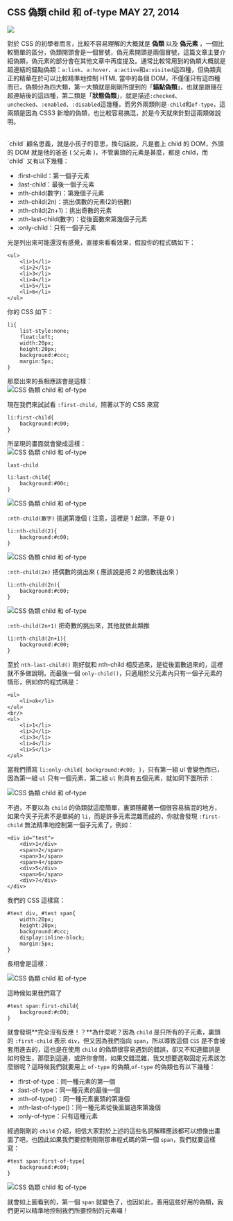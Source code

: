 <!-- @@master  = ../../_layout.html-->

<!-- @@block  =  jsBottom-->

<include src="../../_articles-js.html"></include>

<!-- @@close-->

<!-- @@block  =  css-->

<include src="../../_articles-css.html"></include>

<!-- @@close-->

<!-- @@block  =  articles-social-->

<include src="../../_articles-social.html"></include>

<!-- @@close-->

<!-- @@block  =  articles-footer-->

<include src="../../_articles.html"></include>

<!-- @@close-->

<!-- @@block  =  meta-->

<meta property="article:published_time" content="2014-05-27T17:25:00+01:00">

<meta name="keywords" content="css,css3,css child,css type,偽類,偽元素">

<meta name="description" content="對於 CSS 的初學者而言，比較不容易理解的大概就是偽類以及偽元素，一個比較簡單的區分，偽類開頭會是一個冒號，偽元素開頭是兩個冒號，偽類分為四大類，第一大類就是剛剛所提到的「錨點偽類」，第二類是「狀態偽類」，而另外兩類則是 -child 和 of-type，這兩類是因為 CSS3 新增的偽類，也比較容易搞混，於是今天就來針對這兩類做說明。">

<meta itemprop="name" content="CSS 偽類 child 和 of-type - OXXO.STUDIO">

<meta itemprop="image" content="http://www.oxxostudio.tw/img/articles/201405/20140527_1_01.jpg">

<meta itemprop="description" content="對於 CSS 的初學者而言，比較不容易理解的大概就是偽類以及偽元素，一個比較簡單的區分，偽類開頭會是一個冒號，偽元素開頭是兩個冒號，偽類分為四大類，第一大類就是剛剛所提到的「錨點偽類」，第二類是「狀態偽類」，而另外兩類則是 -child 和 of-type，這兩類是因為 CSS3 新增的偽類，也比較容易搞混，於是今天就來針對這兩類做說明。">


<meta property="og:title" content="CSS 偽類 child 和 of-type - OXXO.STUDIO" >

<meta property="og:url" content="http://www.oxxostudio.tw/articles/201405/css-selector.html">

<meta property="og:image" content="http://www.oxxostudio.tw/img/articles/201405/20140527_1_01.jpg">

<meta property="og:description" content="對於 CSS 的初學者而言，比較不容易理解的大概就是偽類以及偽元素，一個比較簡單的區分，偽類開頭會是一個冒號，偽元素開頭是兩個冒號，偽類分為四大類，第一大類就是剛剛所提到的「錨點偽類」，第二類是「狀態偽類」，而另外兩類則是 -child 和 of-type，這兩類是因為 CSS3 新增的偽類，也比較容易搞混，於是今天就來針對這兩類做說明。" >



<title>CSS 偽類 child 和 of-type - OXXO.STUDIO</title>

<!-- @@close-->

<!-- @@block  =  articles-content-->

## CSS 偽類 child 和 of-type <span class="article-date" tag="css">MAY 27, 2014</span>

<img src="/img/articles/201405/20140527_1_01.jpg" class="preview-img">

對於 CSS 的初學者而言，比較不容易理解的大概就是 **偽類** 以及 **偽元素** ，一個比較簡單的區分，偽類開頭會是一個冒號，偽元素開頭是兩個冒號，這篇文章主要介紹偽類，偽元素的部分會在其他文章中再度提及。通常比較常用到的偽類大概就是超連結的錨點偽類：`a:link`、`a:hover`、`a:active`和`a:visited`這四種，但偽類真正的精華在於可以比較精準地控制 HTML 當中的各個 DOM，不僅僅只有這四種而已，偽類分為四大類，第一大類就是剛剛所提到的「**錨點偽類**」，也就是跟隨在超連結後的這四種，第二類是「**狀態偽類**」，就是描述`:checked`、`unchecked`、`:enabled`、`:disabled`這幾種，而另外兩類則是`-child`和`of-type`，這兩類是因為 CSS3 新增的偽類，也比較容易搞混，於是今天就來針對這兩類做說明。

<br/>
`child` 顧名思義，就是小孩子的意思，換句話說，凡是套上 child 的 DOM，外頭的 DOM 就是他的爸爸 ( 父元素 )，不管裏頭的元素是甚麼，都是 child，而 `child` 又有以下幾種：
  
- :first-child：第一個子元素
- :last-child：最後一個子元素
- :nth-child(數字)：第幾個子元素
- :nth-child(2n)：挑出偶數的元素(2的倍數)
- :nth-child(2n+1)：挑出奇數的元素
- :nth-last-child(數字)：從後面數來第幾個子元素
- :only-child：只有一個子元素

光是列出來可能還沒有感覺，直接來看看效果，假設你的程式碼如下：    

	<ul>
		<li>1</li>
		<li>2</li>
		<li>3</li>
		<li>4</li>
		<li>5</li>
		<li>6</li>
	</ul>

你的 CSS 如下：

	li{
		list-style:none;
		float:left;
		width:20px;
		height:20px;
		background:#ccc;
		margin:5px;
	}

那麼出來的長相應該會是這樣：  
![CSS 偽類 child 和 of-type](/img/articles/201405/20140527_1_02.png)

現在我們來試試看 `:first-child`，照著以下的 CSS 來寫
	
	li:first-child{
		background:#c00;	
	}

所呈現的畫面就會變成這樣：  
![CSS 偽類 child 和 of-type](/img/articles/201405/20140527_1_03.png)

`last-child`
	
	li:last-child{
		background:#00c;	
	}

![CSS 偽類 child 和 of-type](/img/articles/201405/20140527_1_04.png)

`:nth-child(數字)` 挑選第幾個 ( 注意，這裡是 1 起頭，不是 0 )
	
	li:nth-child(2){
		background:#c00;	
	}

![CSS 偽類 child 和 of-type](/img/articles/201405/20140527_1_05.png)

`:nth-child(2n)` 把偶數的挑出來 ( 應該說是把 2 的倍數挑出來 )
	
	li:nth-child(2n){
		background:#c00;	
	}

![CSS 偽類 child 和 of-type](/img/articles/201405/20140527_1_06.png)

`:nth-child(2n+1)` 把奇數的挑出來，其他就依此類推
	
	li:nth-child(2n+1){
		background:#c00;	
	}

至於 `nth-last-child()` 剛好就和 nth-child 相反過來，是從後面數過來的，這裡就不多做說明，而最後一個 `only-child()`，只適用於父元素內只有一個子元素的情形，例如你的程式碼是：

	<ul>
		<li>ok</li>
	</ul>
	<br/>
	<ul>
		<li>1</li>
		<li>2</li>
		<li>3</li>
		<li>4</li>
		<li>5</li>
	</ul>

當我們撰寫 `li:only-child{ background:#c00; }`，只有第一組 ul 會變色而已，因為第一組 `ul` 只有一個元素，第二組 `ul` 則具有五個元素，就如同下圖所示：

![CSS 偽類 child 和 of-type](/img/articles/201405/20140527_1_07.png)

不過，不要以為 `child` 的偽類就這麼簡單，裏頭隱藏著一個很容易搞混的地方，如果今天子元素不是單純的 `li`，而是許多元素混雜而成的，你就會發現 `:first-child` 無法精準地控制第一個子元素了，例如：

	<div id="test">
		<div>1</div>
		<span>2</span>
		<span>3</span>
		<span>4</span>
		<div>5</div>
		<span>6</span>
		<div>7</div>
	</div>

我們的 CSS 這樣寫：

	#test div, #test span{
		width:20px;
		height:20px;
		background:#ccc;
		display:inline-block;
		margin:5px;
	}

長相會是這樣：

![CSS 偽類 child 和 of-type](/img/articles/201405/20140527_1_08.png)


這時候如果我們寫了

	#test span:first-child{
		background:#c00;
	}

就會發現**完全沒有反應！？**為什麼呢？因為 `child` 是只所有的子元素，裏頭的 `:first-child` 表示 `div`，但又因為我們指向 `span`，所以導致這個 `CSS` 是不會被套用進去的，這也是在使用 `child` 的偽類很容易遇到的錯誤，卻又不知道錯誤是如何發生，那麼到這邊，或許你會問，如果交錯混雜，我又想要選取固定元素該怎麼辦呢？這時候我們就要用上 `of-type` 的偽類,`of-type` 的偽類也有以下幾種：

- :first-of-type：同一種元素的第一個
- :last-of-type：同一種元素的最後一個
- :nth-of-type()：同一種元素裏頭的第幾個
- :nth-last-of-type()：同一種元素從後面屬過來第幾個
- :only-of-type：只有這種元素

經過剛剛的 `child` 介紹，相信大家對於上述的這些名詞解釋應該都可以想像出畫面了吧，也因此如果我們要控制剛剛那串程式碼的第一個 `span`，我們就要這樣寫：

	#test span:first-of-type{
		background:#c00;
	}

![CSS 偽類 child 和 of-type](/img/articles/201405/20140527_1_09.png)

就會如上圖看到的，第一個 `span` 就變色了，也因如此，善用這些好用的偽類，我們更可以精準地控制我們所要控制的元素囉！

<!-- @@close-->